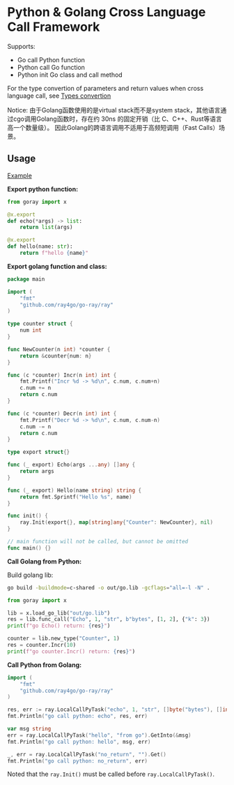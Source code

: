 # Python & Golang Cross Language Call Framework

Supports:
- Go call Python function
- Python call Go function
- Python init Go class and call method

For the type convertion of parameters and return values when cross language call, see [Types convertion](../../docs/crosslang_types.md)

Notice:
由于Golang函数使用的是virtual stack而不是system stack，其他语言通过cgo调用Golang函数时，存在约 30ns 的固定开销（比 C、C++、Rust等语言高一个数量级）。
因此Golang的跨语言调用不适用于高频短调用（Fast Calls）场景。

## Usage

[Example](../../examples/crosslang)

**Export python function:**

```python
from goray import x

@x.export
def echo(*args) -> list:
    return list(args)

@x.export
def hello(name: str):
    return f"hello {name}"
```

**Export golang function and class:**

```go
package main

import (
	"fmt"
	"github.com/ray4go/go-ray/ray"
)

type counter struct {
	num int
}

func NewCounter(n int) *counter {
	return &counter{num: n}
}

func (c *counter) Incr(n int) int {
	fmt.Printf("Incr %d -> %d\n", c.num, c.num+n)
	c.num += n
	return c.num
}

func (c *counter) Decr(n int) int {
	fmt.Printf("Decr %d -> %d\n", c.num, c.num-n)
	c.num -= n
	return c.num
}

type export struct{}

func (_ export) Echo(args ...any) []any {
	return args
}

func (_ export) Hello(name string) string {
	return fmt.Sprintf("Hello %s", name)
}

func init() {
	ray.Init(export{}, map[string]any{"Counter": NewCounter}, nil)
}

// main function will not be called, but cannot be omitted
func main() {}
```

**Call Golang from Python:**

Build golang lib:

```bash
go build -buildmode=c-shared -o out/go.lib -gcflags="all=-l -N" .
```

```python
from goray import x

lib = x.load_go_lib("out/go.lib")
res = lib.func_call("Echo", 1, "str", b"bytes", [1, 2], {"k": 3})
print(f"go Echo() return: {res}")

counter = lib.new_type("Counter", 1)
res = counter.Incr(10)
print(f"go counter.Incr() return: {res}")
```

**Call Python from Golang:**

```go
import (
    "fmt"
    "github.com/ray4go/go-ray/ray"
)

res, err := ray.LocalCallPyTask("echo", 1, "str", []byte("bytes"), []int{1, 2, 3}).Get()
fmt.Println("go call python: echo", res, err)

var msg string
err = ray.LocalCallPyTask("hello", "from go").GetInto(&msg)
fmt.Println("go call python: hello", msg, err)

_, err = ray.LocalCallPyTask("no_return", "").Get()
fmt.Println("go call python: no_return", err)
```

Noted that the `ray.Init()` must be called before `ray.LocalCallPyTask()`.